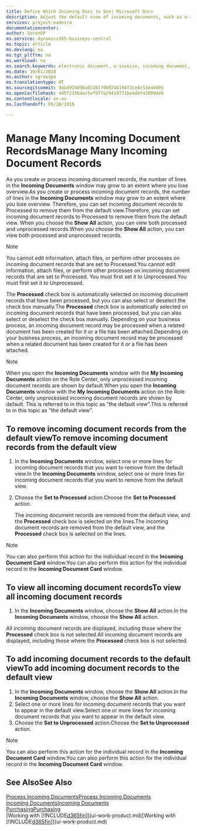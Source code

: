 ```yaml
---
title: Define Which Incoming Docs to See| Microsoft Docs
description: Adjust the default view of incoming documents, such as e-invoices, to improve your overview of processed and unprocessed records.
services: project-madeira
documentationcenter: 
author: SorenGP
ms.service: dynamics365-business-central
ms.topic: article
ms.devlang: na
ms.tgt_pltfrm: na
ms.workload: na
ms.search.keywords: electronic document, e-invoice, incoming document, OCR, ecommerce, document exchange, import invoice
ms.date: 10/01/2018
ms.author: sgroespe
ms.translationtype: HT
ms.sourcegitcommit: 9dbd92409ba02281f008246194f3ce0c53e4e001
ms.openlocfilehash: 445f215b4ac5ef977a29418771beddbf41000de6
ms.contentlocale: en-au
ms.lasthandoff: 09/28/2018

---
```

# <a name="manage-many-incoming-document-records"></a><span data-ttu-id="145ff-103">Manage Many Incoming Document Records</span><span class="sxs-lookup"><span data-stu-id="145ff-103">Manage Many Incoming Document Records</span></span>
<span data-ttu-id="145ff-104">As you create or process incoming document records, the number of lines in the **Incoming Documents** window may grow to an extent where you lose overview.</span><span class="sxs-lookup"><span data-stu-id="145ff-104">As you create or process incoming document records, the number of lines in the **Incoming Documents** window may grow to an extent where you lose overview.</span></span> <span data-ttu-id="145ff-105">Therefore, you can set incoming document records to Processed to remove them from the default view.</span><span class="sxs-lookup"><span data-stu-id="145ff-105">Therefore, you can set incoming document records to Processed to remove them from the default view.</span></span> <span data-ttu-id="145ff-106">When you choose the **Show All** action, you can view both processed and unprocessed records.</span><span class="sxs-lookup"><span data-stu-id="145ff-106">When you choose the **Show All** action, you can view both processed and unprocessed records.</span></span>

> [!NOTE]  
>   <span data-ttu-id="145ff-107">You cannot edit information, attach files, or perform other processes on incoming document records that are set to Processed.</span><span class="sxs-lookup"><span data-stu-id="145ff-107">You cannot edit information, attach files, or perform other processes on incoming document records that are set to Processed.</span></span> <span data-ttu-id="145ff-108">You must first set it to Unprocessed.</span><span class="sxs-lookup"><span data-stu-id="145ff-108">You must first set it to Unprocessed.</span></span>

<span data-ttu-id="145ff-109">The **Processed** check box is automatically selected on incoming document records that have been processed, but you can also select or deselect the check box manually.</span><span class="sxs-lookup"><span data-stu-id="145ff-109">The **Processed** check box is automatically selected on incoming document records that have been processed, but you can also select or deselect the check box manually.</span></span> <span data-ttu-id="145ff-110">Depending on your business process, an incoming document record may be processed when a related document has been created for it or a file has been attached.</span><span class="sxs-lookup"><span data-stu-id="145ff-110">Depending on your business process, an incoming document record may be processed when a related document has been created for it or a file has been attached.</span></span>

> [!NOTE]  
>   <span data-ttu-id="145ff-111">When you open the **Incoming Documents** window with the **My Incoming Documents** action on the Role Center, only unprocessed incoming document records are shown by default.</span><span class="sxs-lookup"><span data-stu-id="145ff-111">When you open the **Incoming Documents** window with the **My Incoming Documents** action on the Role Center, only unprocessed incoming document records are shown by default.</span></span> <span data-ttu-id="145ff-112">This is referred to in this topic as "the default view".</span><span class="sxs-lookup"><span data-stu-id="145ff-112">This is referred to in this topic as "the default view".</span></span>

## <a name="to-remove-incoming-document-records-from-the-default-view"></a><span data-ttu-id="145ff-113">To remove incoming document records from the default view</span><span class="sxs-lookup"><span data-stu-id="145ff-113">To remove incoming document records from the default view</span></span>
1. <span data-ttu-id="145ff-114">In the **Incoming Documents** window, select one or more lines for incoming document records that you want to remove from the default view.</span><span class="sxs-lookup"><span data-stu-id="145ff-114">In the **Incoming Documents** window, select one or more lines for incoming document records that you want to remove from the default view.</span></span>
2. <span data-ttu-id="145ff-115">Choose the **Set to Processed** action.</span><span class="sxs-lookup"><span data-stu-id="145ff-115">Choose the **Set to Processed** action.</span></span>

    <span data-ttu-id="145ff-116">The incoming document records are removed from the default view, and the **Processed** check box is selected on the lines.</span><span class="sxs-lookup"><span data-stu-id="145ff-116">The incoming document records are removed from the default view, and the **Processed** check box is selected on the lines.</span></span>

> [!NOTE]  
>   <span data-ttu-id="145ff-117">You can also perform this action for the individual record in the **Incoming Document Card** window.</span><span class="sxs-lookup"><span data-stu-id="145ff-117">You can also perform this action for the individual record in the **Incoming Document Card** window.</span></span>

## <a name="to-view-all-incoming-document-records"></a><span data-ttu-id="145ff-118">To view all incoming document records</span><span class="sxs-lookup"><span data-stu-id="145ff-118">To view all incoming document records</span></span>
1. <span data-ttu-id="145ff-119">In the **Incoming Documents** window, choose the **Show All** action.</span><span class="sxs-lookup"><span data-stu-id="145ff-119">In the **Incoming Documents** window, choose the **Show All** action.</span></span>

<span data-ttu-id="145ff-120">All incoming document records are displayed, including those where the **Processed** check box is not selected.</span><span class="sxs-lookup"><span data-stu-id="145ff-120">All incoming document records are displayed, including those where the **Processed** check box is not selected.</span></span>

## <a name="to-add-incoming-document-records-to-the-default-view"></a><span data-ttu-id="145ff-121">To add incoming document records to the default view</span><span class="sxs-lookup"><span data-stu-id="145ff-121">To add incoming document records to the default view</span></span>
1. <span data-ttu-id="145ff-122">In the **Incoming Documents** window, choose the **Show All** action.</span><span class="sxs-lookup"><span data-stu-id="145ff-122">In the **Incoming Documents** window, choose the **Show All** action.</span></span>
2. <span data-ttu-id="145ff-123">Select one or more lines for incoming document records that you want to appear in the default view.</span><span class="sxs-lookup"><span data-stu-id="145ff-123">Select one or more lines for incoming document records that you want to appear in the default view.</span></span>
3. <span data-ttu-id="145ff-124">Choose the **Set to Unprocessed** action.</span><span class="sxs-lookup"><span data-stu-id="145ff-124">Choose the **Set to Unprocessed** action.</span></span>  

> [!NOTE]  
>   <span data-ttu-id="145ff-125">You can also perform this action for the individual record in the **Incoming Document Card** window.</span><span class="sxs-lookup"><span data-stu-id="145ff-125">You can also perform this action for the individual record in the **Incoming Document Card** window.</span></span>

## <a name="see-also"></a><span data-ttu-id="145ff-126">See Also</span><span class="sxs-lookup"><span data-stu-id="145ff-126">See Also</span></span>
[<span data-ttu-id="145ff-127">Process Incoming Documents</span><span class="sxs-lookup"><span data-stu-id="145ff-127">Process Incoming Documents</span></span>](across-process-income-documents.md)  
[<span data-ttu-id="145ff-128">Incoming Documents</span><span class="sxs-lookup"><span data-stu-id="145ff-128">Incoming Documents</span></span>](across-income-documents.md)  
[<span data-ttu-id="145ff-129">Purchasing</span><span class="sxs-lookup"><span data-stu-id="145ff-129">Purchasing</span></span>](purchasing-manage-purchasing.md)  
<span data-ttu-id="145ff-130">[Working with [!INCLUDE[d365fin](includes/d365fin_md.md)]](ui-work-product.md)</span><span class="sxs-lookup"><span data-stu-id="145ff-130">[Working with [!INCLUDE[d365fin](includes/d365fin_md.md)]](ui-work-product.md)</span></span>


